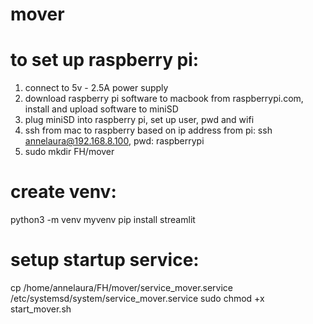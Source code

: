 # mover

# to set up raspberry pi:
1. connect to 5v - 2.5A power supply
2. download raspberry pi software to macbook from raspberrypi.com, install and upload software to miniSD
3. plug miniSD into raspberry pi, set up user, pwd and wifi
4. ssh from mac to raspberry based on ip address from pi: ssh annelaura@192.168.8.100, pwd: raspberrypi
5. sudo mkdir FH/mover

# create venv:
python3 -m venv myvenv
pip install streamlit

# setup startup service:
cp /home/annelaura/FH/mover/service_mover.service /etc/systemsd/system/service_mover.service
sudo chmod +x start_mover.sh


